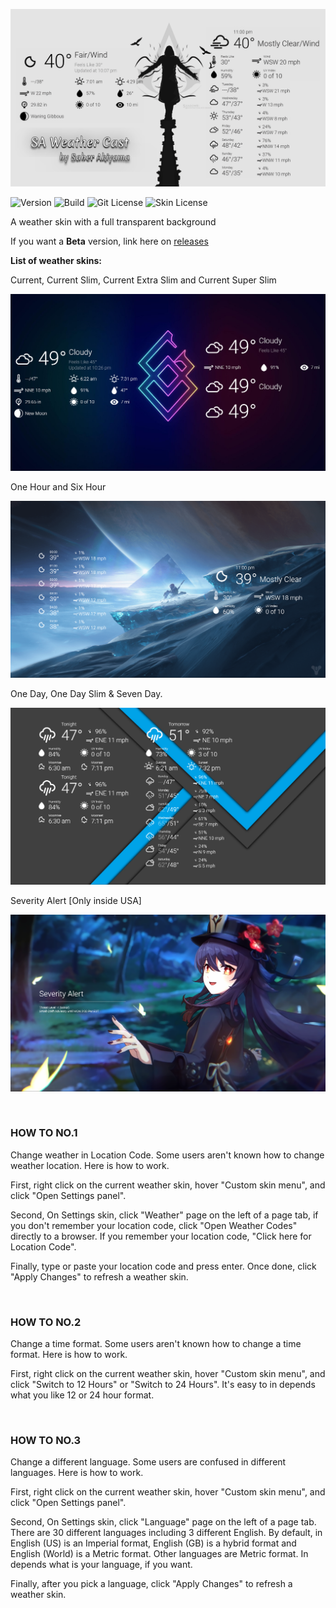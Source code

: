 ![SA Weather Cast](https://github.com/SaberAkiyama/SAWeatherCast/blob/master/GitHub_Resources/Weather%20Cast%202(UpResNet10)(scale)(x1.000000).png)

![Version](https://img.shields.io/static/v1?label=Version&message=1.1.1&color=4169e1&style=for-the-badge&link=https://github.com/SaberAkiyama/SAWeatherCast/releases/latest) ![Build](https://img.shields.io/static/v1?label=Build&message=Release&color=e14169&style=for-the-badge&link=https://github.com/SaberAkiyama/SAWeatherCast/blob/concept/README.md) ![Git License](https://img.shields.io/static/v1?label=GITLICENSE&message=CC0-1.0&color=ffd700&style=for-the-badge&link=https://github.com/SaberAkiyama/SAWeatherCast/raw/master/LICENSE) ![Skin License](https://img.shields.io/static/v1?label=SKINLICENSE&message=CC-BY-NC-SA-4.0&color=69e141&style=for-the-badge&link=https://creativecommons.org/licenses/by-nc-sa/4.0)

A weather skin with a full transparent background

If you want a <b>Beta</b> version, link here on <a href="https://github.com/SaberAkiyama/SAWeatherCast/releases">releases</a>

<b>List of weather skins:</b>

Current, Current Slim, Current Extra Slim and Current Super Slim

![Current Skin](https://github.com/SaberAkiyama/SAWeatherCast/blob/master/GitHub_Resources/Screenshot%20(93).png)

One Hour and Six Hour

![Hourly Skin](https://github.com/SaberAkiyama/SAWeatherCast/blob/master/GitHub_Resources/Screenshot%20(11).png)

One Day, One Day Slim & Seven Day.

![Daily Skin](https://github.com/SaberAkiyama/SAWeatherCast/blob/master/GitHub_Resources/Screenshot%20(95).png)

Severity Alert [Only inside USA]

![Severity Alert](https://github.com/SaberAkiyama/SAWeatherCast/blob/master/GitHub_Resources/Screenshot%20(94).png)

&nbsp;

### HOW TO NO.1

Change weather in Location Code.
Some users aren't known how to change weather location. Here is how to work.

First, right click on the current weather skin, hover "Custom skin menu", and click "Open Settings panel".

Second, On Settings skin, click "Weather" page on the left of a page tab,
if you don't remember your location code, click "Open Weather Codes" directly to a browser.
If you remember your location code, "Click here for Location Code".

Finally, type or paste your location code and press enter.
Once done, click "Apply Changes" to refresh a weather skin.

&nbsp;

### HOW TO NO.2

Change a time format.
Some users aren't known how to change a time format. Here is how to work.

First, right click on the current weather skin, hover "Custom skin menu",
and click "Switch to 12 Hours" or "Switch to 24 Hours".
It's easy to in depends what you like 12 or 24 hour format.

&nbsp;

### HOW TO NO.3

Change a different language.
Some users are confused in different languages. Here is how to work.

First, right click on the current weather skin, hover "Custom skin menu", and click "Open Settings panel".

Second, On Settings skin, click "Language" page on the left of a page tab.
There are 30 different languages including 3 different English.
By default, in English (US) is an Imperial format, English (GB) is a hybrid format
and English (World) is a Metric format. Other languages are Metric format.
In depends what is your language, if you want.

Finally, after you pick a language, click "Apply Changes" to refresh a weather skin.
